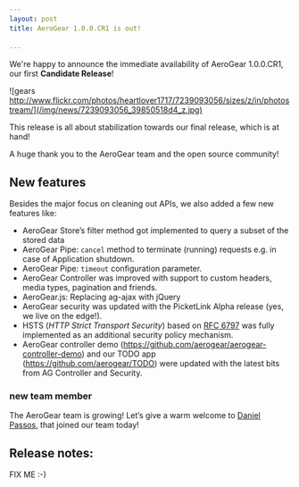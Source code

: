 ```yaml
---
layout: post
title: AeroGear 1.0.0.CR1 is out!

---
```


We're happy to announce the immediate availability of AeroGear 1.0.0.CR1, our first **Candidate Release**!

![gears http://www.flickr.com/photos/heartlover1717/7239093056/sizes/z/in/photostream/](/img/news/7239093056_39850518d4_z.jpg)

This release is all about stabilization towards our final release, which is at hand!

A huge thank you to the AeroGear team and the open source community!

## New features

Besides the major focus on cleaning out APIs, we also added a few new features like:

- AeroGear Store’s filter method got implemented to query a subset of the stored data
- AeroGear Pipe: `cancel` method to terminate (running) requests e.g. in case of Application shutdown.
- AeroGear Pipe: `timeout` configuration parameter.
- AeroGear Controller was improved with support to custom headers, media types, pagination and friends.
- AeroGear.js: Replacing ag-ajax with jQuery
- AeroGear security was updated with the PicketLink Alpha release (yes, we live on the edge!). 
- HSTS (*HTTP Strict Transport Security*) based on [RFC 6797](http://tools.ietf.org/html/rfc6797) was fully implemented as an additional security policy mechanism.
- AeroGear controller demo (https://github.com/aerogear/aerogear-controller-demo) and our TODO app (https://github.com/aerogear/TODO) were updated with the latest bits from AG Controller and Security. 

### new team member

The AeroGear team is growing! Let’s give a warm welcome to [Daniel Passos](https://twitter.com/passos), that joined our team today!


## Release notes:

FIX ME :-) 
